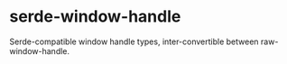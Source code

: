 # serde-window-handle

Serde-compatible window handle types, inter-convertible between raw-window-handle.

